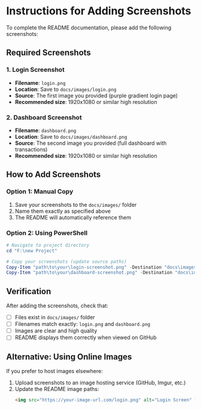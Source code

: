 # Instructions for Adding Screenshots

To complete the README documentation, please add the following screenshots:

## Required Screenshots

### 1. Login Screenshot
- **Filename**: `login.png`
- **Location**: Save to `docs/images/login.png`
- **Source**: The first image you provided (purple gradient login page)
- **Recommended size**: 1920x1080 or similar high resolution

### 2. Dashboard Screenshot
- **Filename**: `dashboard.png`
- **Location**: Save to `docs/images/dashboard.png`
- **Source**: The second image you provided (full dashboard with transactions)
- **Recommended size**: 1920x1080 or similar high resolution

## How to Add Screenshots

### Option 1: Manual Copy
1. Save your screenshots to the `docs/images/` folder
2. Name them exactly as specified above
3. The README will automatically reference them

### Option 2: Using PowerShell
```powershell
# Navigate to project directory
cd "F:\new Project"

# Copy your screenshots (update source paths)
Copy-Item "path\to\your\login-screenshot.png" -Destination "docs\images\login.png"
Copy-Item "path\to\your\dashboard-screenshot.png" -Destination "docs\images\dashboard.png"
```

## Verification

After adding the screenshots, check that:
- [ ] Files exist in `docs/images/` folder
- [ ] Filenames match exactly: `login.png` and `dashboard.png`
- [ ] Images are clear and high quality
- [ ] README displays them correctly when viewed on GitHub

## Alternative: Using Online Images

If you prefer to host images elsewhere:
1. Upload screenshots to an image hosting service (GitHub, Imgur, etc.)
2. Update the README image paths:
   ```markdown
   <img src="https://your-image-url.com/login.png" alt="Login Screen" width="800"/>
   ```
